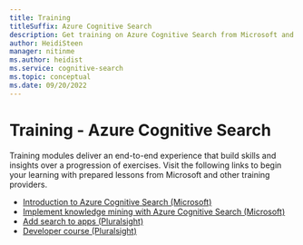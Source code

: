 ```yaml
---
title: Training
titleSuffix: Azure Cognitive Search
description: Get training on Azure Cognitive Search from Microsoft and other vendors.
author: HeidiSteen
manager: nitinme
ms.author: heidist
ms.service: cognitive-search
ms.topic: conceptual
ms.date: 09/20/2022
---
```


# Training - Azure Cognitive Search

Training modules deliver an end-to-end experience that build skills and insights over a progression of exercises. Visit the following links to begin your learning with prepared lessons from Microsoft and other training providers.

+ [Introduction to Azure Cognitive Search (Microsoft)](/training/modules/intro-to-azure-search/)
+ [Implement knowledge mining with Azure Cognitive Search (Microsoft)](/training/paths/implement-knowledge-mining-azure-cognitive-search/)
+ [Add search to apps (Pluralsight)](https://www.pluralsight.com/courses/azure-adding-search-abilities-apps)
+ [Developer course (Pluralsight)](https://www.pluralsight.com/courses/microsoft-azure-textual-content-search-enabling) 